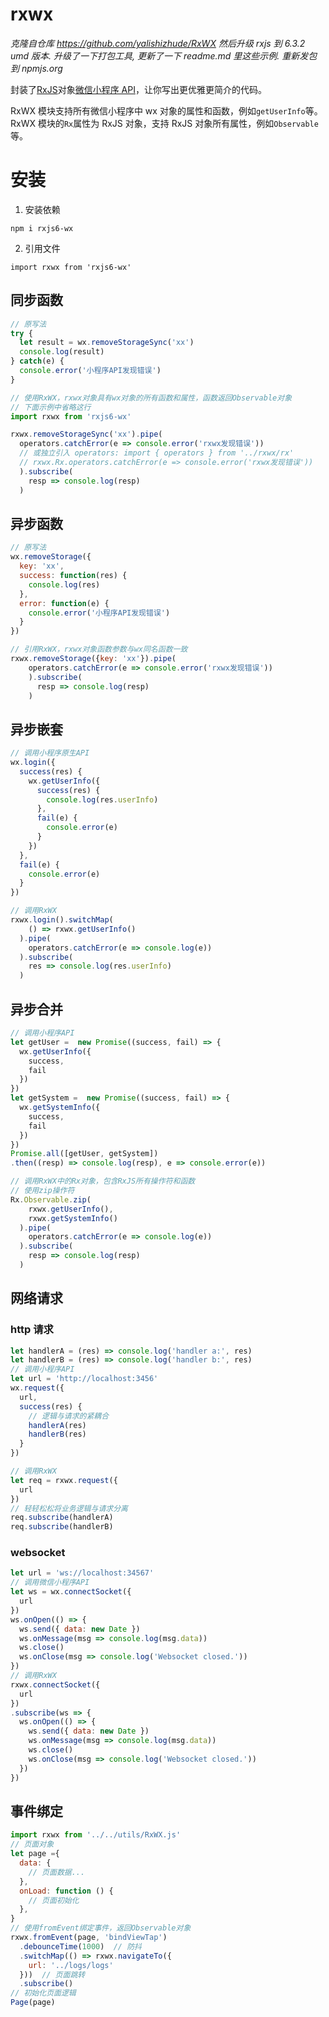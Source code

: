 # rxwx

_克隆自仓库 https://github.com/yalishizhude/RxWX 然后升级 rxjs 到 6.3.2 umd 版本. 升级了一下打包工具, 更新了一下 readme.md 里这些示例. 重新发包到 npmjs.org_

封装了[RxJS](http://cn.rx.js.org/manual/overview.html)对象[微信小程序 API](https://mp.weixin.qq.com/debug/wxadoc/dev/api/)，让你写出更优雅更简介的代码。

RxWX 模块支持所有微信小程序中 wx 对象的属性和函数，例如`getUserInfo`等。
RxWX 模块的`Rx`属性为 RxJS 对象，支持 RxJS 对象所有属性，例如`Observable`等。

# 安装

1. 安装依赖

`npm i rxjs6-wx`

2. 引用文件

`import rxwx from 'rxjs6-wx'`

## 同步函数

```js
// 原写法
try {
  let result = wx.removeStorageSync('xx')
  console.log(result)
} catch(e) {
  console.error('小程序API发现错误')
}

// 使用RxWX，rxwx对象具有wx对象的所有函数和属性，函数返回Observable对象
// 下面示例中省略这行
import rxwx from 'rxjs6-wx'

rxwx.removeStorageSync('xx').pipe(
  operators.catchError(e => console.error('rxwx发现错误'))
  // 或独立引入 operators: import { operators } from '../rxwx/rx'
  // rxwx.Rx.operators.catchError(e => console.error('rxwx发现错误'))
  ).subscribe(
    resp => console.log(resp)
  )
```

## 异步函数

```js
// 原写法
wx.removeStorage({
  key: 'xx',
  success: function(res) {
    console.log(res)
  },
  error: function(e) {
    console.error('小程序API发现错误')
  }
})

// 引用RxWX，rxwx对象函数参数与wx同名函数一致
rxwx.removeStorage({key: 'xx'}).pipe(
    operators.catchError(e => console.error('rxwx发现错误'))
    ).subscribe(
      resp => console.log(resp)
    )
```

## 异步嵌套

```js
// 调用小程序原生API
wx.login({
  success(res) {
    wx.getUserInfo({
      success(res) {
        console.log(res.userInfo)
      },
      fail(e) {
        console.error(e)
      }
    })
  },
  fail(e) {
    console.error(e)
  }
})

// 调用RxWX
rxwx.login().switchMap(
    () => rxwx.getUserInfo()
  ).pipe(
    operators.catchError(e => console.log(e))
  ).subscribe(
    res => console.log(res.userInfo)
  )
```

## 异步合并

```js
// 调用小程序API
let getUser =  new Promise((success, fail) => {
  wx.getUserInfo({
    success,
    fail
  })
})
let getSystem =  new Promise((success, fail) => {
  wx.getSystemInfo({
    success,
    fail
  })
})
Promise.all([getUser, getSystem])
.then((resp) => console.log(resp), e => console.error(e))

// 调用RxWX中的Rx对象，包含RxJS所有操作符和函数
// 使用zip操作符
Rx.Observable.zip(
    rxwx.getUserInfo(), 
    rxwx.getSystemInfo()
  ).pipe(
    operators.catchError(e => console.log(e))
  ).subscribe(
    resp => console.log(resp)
  )
```

## 网络请求

### http 请求

```js
let handlerA = (res) => console.log('handler a:', res)
let handlerB = (res) => console.log('handler b:', res)
// 调用小程序API
let url = 'http://localhost:3456'
wx.request({
  url,
  success(res) {
    // 逻辑与请求的紧耦合
    handlerA(res)
    handlerB(res)
  }
})

// 调用RxWX
let req = rxwx.request({
  url
})
// 轻轻松松将业务逻辑与请求分离
req.subscribe(handlerA)
req.subscribe(handlerB)
```

### websocket

```js
let url = 'ws://localhost:34567'
// 调用微信小程序API
let ws = wx.connectSocket({
  url
})
ws.onOpen(() => {
  ws.send({ data: new Date })
  ws.onMessage(msg => console.log(msg.data))
  ws.close()
  ws.onClose(msg => console.log('Websocket closed.'))
})
// 调用RxWX
rxwx.connectSocket({
  url
})
.subscribe(ws => {
  ws.onOpen(() => {
    ws.send({ data: new Date })
    ws.onMessage(msg => console.log(msg.data))
    ws.close()
    ws.onClose(msg => console.log('Websocket closed.'))
  })
})
```

## 事件绑定

```js
import rxwx from '../../utils/RxWX.js'
// 页面对象
let page ={
  data: {
    // 页面数据...
  },
  onLoad: function () {
    // 页面初始化
  },
}
// 使用fromEvent绑定事件，返回Observable对象
rxwx.fromEvent(page, 'bindViewTap')
  .debounceTime(1000)  // 防抖
  .switchMap(() => rxwx.navigateTo({
    url: '../logs/logs'
  }))  // 页面跳转
  .subscribe()
// 初始化页面逻辑
Page(page)
```


